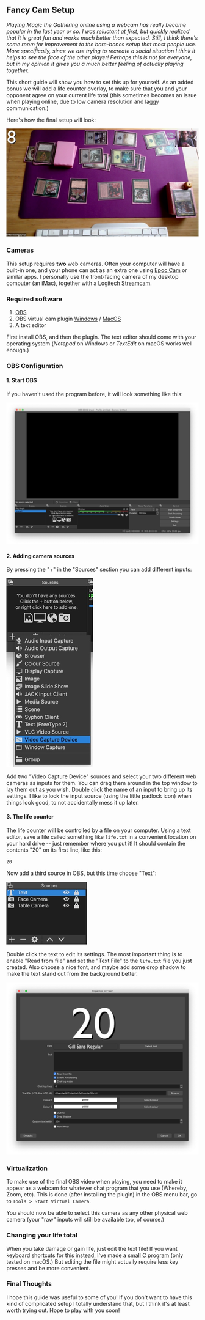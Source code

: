 ## Fancy Cam Setup

*Playing Magic the Gathering online using a webcam has really become popular in the last year or so. I was reluctant at first, but quickly realized that it is great fun and works much better than expected. Still, I think there's some room for improvement to the bare-bones setup that most people use. More specifically, since we are trying to recreate a social situation I think it helps to see the face of the other player! Perhaps this is not for everyone, but in my opinion it gives you a much better feeling of actually playing together.*

This short guide will show you how to set this up for yourself. As an added bonus we will add a life counter overlay, to make sure that you and your opponent agree on your current life total (this sometimes becomes an issue when playing online, due to low camera resolution and laggy communication.)

Here's how the final setup will look:

<img src="img/final_result.jpg">


### Cameras

This setup requires **two** web cameras. Often your computer will have a built-in one, and your phone can act as an extra one using [Epoc Cam]() or similar apps. I personally use the front-facing camera of my desktop computer (an iMac), together with a [Logitech Streamcam](https://www.logitech.com/en-us/products/webcams/streamcam.960-001289.html).


### Required software

1. [OBS](https://obsproject.com/)
2. OBS virtual cam plugin [Windows](https://obsproject.com/forum/resources/obs-virtualcam.949/) / [MacOS](https://github.com/johnboiles/obs-mac-virtualcam)
3. A text editor

First install OBS, and then the plugin. The text editor should come with your operating system (*Notepad* on Windows or *TextEdit* on macOS works well enough.)


### OBS Configuration

#### 1. Start OBS

If you haven't used the program before, it will look something like this:

<img src="img/obs_empty.jpg">

#### 2. Adding camera sources

By pressing the "+" in the "Sources" section you can add different inputs:

<img src="img/obs_add_camera.jpg">

Add two "Video Capture Device" sources and select your two different web cameras as inputs for them. You can drag them around in the top window to lay them out as you wish. Double click the name of an input to bring up its settings. I like to lock the input source (using the little padlock icon) when things look good, to not accidentally mess it up later.

#### 3. The life counter

The life counter will be controlled by a file on your computer. Using a text editor, save a file called something like `life.txt` in a convenient location on your hard drive -- just remember where you put it! It should contain the contents "20" on its first line, like this:

```text
20
```

Now add a third source in OBS, but this time choose "Text":

<img src="img/obs_final_scene.jpg">

Double click the text to edit its settings. The most important thing is to enable "Read from file" and set the "Text File" to the `life.txt` file you just created. Also choose a nice font, and maybe add some drop shadow to make the text stand out from the background better.

<img src="img/obs_text_properties.jpg">


### Virtualization

To make use of the final OBS video when playing, you need to make it appear as a webcam for whatever chat program that you use (Whereby, Zoom, etc). This is done (after installing the plugin) in the OBS menu bar, go to `Tools > Start Virtual Camera`.

You should now be able to select this camera as any other physical web camera (your "raw" inputs will still be available too, of course.)


### Changing your life total

When you take damage or gain life, just edit the text file! If you want keyboard shortcuts for this instead, I've made a [small C program](lifecounter.c) (only tested on macOS.) But editing the file might actually require less key presses and be more convenient.


### Final Thoughts

I hope this guide was useful to some of you! If you don't want to have this kind of complicated setup I totally understand that, but I think it's at least worth trying out. Hope to play with you soon!
